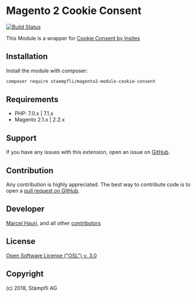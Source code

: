 # Magento 2 Cookie Consent  

[![Build Status](https://travis-ci.org/staempfli/magento2-module-cookie-conset.svg?branch=develop)](https://travis-ci.org/staempfli/magento2-module-cookie-consent)

This Module is a wrapper for [Cookie Consent by Insites](https://cookieconsent.insites.com/)
 
## Installation  
  
Install the module with composer:  
  
```sh  
composer require staempfli/magento2-module-cookie-consent  
```  

  
## Requirements  
  
- PHP: 7.0.x | 7.1.x  
- Magento 2.1.x | 2.2.x  
  
Support  
-------  
If you have any issues with this extension, open an issue on [GitHub](https://github.com/staempfli/magento2-module-cookie-consent/issues).  
  
Contribution  
------------  
Any contribution is highly appreciated. The best way to contribute code is to open a [pull request on GitHub](https://help.github.com/articles/using-pull-requests).  
  
Developer  
---------  
[Marcel Hauri](https://github.com/mhauri), and all other [contributors](https://github.com/staempfli/magento2-module-cookie-consent/contributors)  
  
License  
-------  
[Open Software License ("OSL") v. 3.0](https://opensource.org/licenses/OSL-3.0)  
  
Copyright  
---------  
(c) 2018, Stämpfli AG